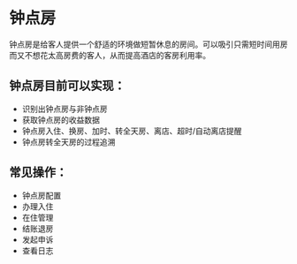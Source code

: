# 钟点房

钟点房是给客人提供一个舒适的环境做短暂休息的房间。可以吸引只需短时间用房而又不想花太高房费的客人，从而提高酒店的客房利用率。

## 钟点房目前可以实现：

* 识别出钟点房与非钟点房
* 获取钟点房的收益数据
* 钟点房入住、换房、加时、转全天房、离店、超时/自动离店提醒
* 钟点房转全天房的过程追溯

## 常见操作：

* 钟点房配置
* 办理入住
* 在住管理
* 结账退房
* 发起申诉
* 查看日志

